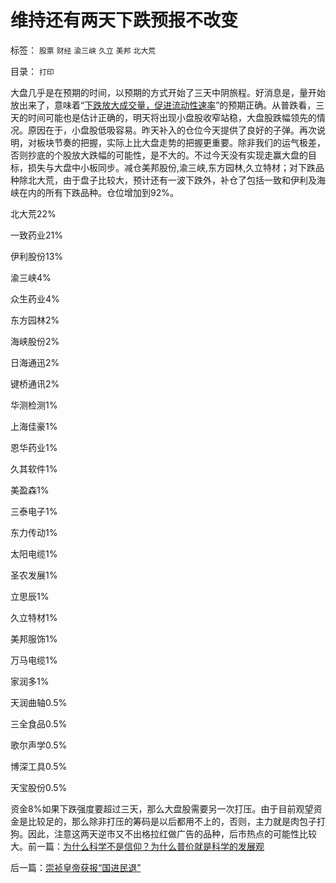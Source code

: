# 维持还有两天下跌预报不改变

标签： `股票` `财经` `渝三峡` `久立` `美邦` `北大荒` 

目录： `打印`

大盘几乎是在预期的时间，以预期的方式开始了三天中阴旅程。好消息是，量开始放出来了，意味着“[下跌放大成交量，促进流动性速率](../../../2009/12/16/流动性定律解释“久盘必跌”.md)”的预期正确。从普跌看，三天的时间可能也是估计正确的，明天将出现小盘股收窄站稳，大盘股跌幅领先的情况。原因在于，小盘股低吸容易。昨天补入的仓位今天提供了良好的子弹。再次说明，对板块节奏的把握，实际上比大盘走势的把握更重要。除非我们的运气极差，否则抄底的个股放大跌幅的可能性，是不大的。不过今天没有实现走赢大盘的目标，损失与大盘中小板同步。减仓美邦股份,渝三峡,东方园林,久立特材；对下跌品种除北大荒，由于盘子比较大，预计还有一波下跌外，补仓了包括一致和伊利及海峡在内的所有下跌品种。仓位增加到92%。

北大荒22%

一致药业21%

伊利股份13%

渝三峡4%

众生药业4%

东方园林2%

海峡股份2%

日海通迅2%

键桥通讯2%

华测检测1%

上海佳豪1%

恩华药业1%

久其软件1%

美盈森1%

三泰电子1%

东力传动1%

太阳电缆1%

圣农发展1%

立思辰1%

久立特材1%

美邦服饰1%

万马电缆1%

家润多1%

天润曲轴0.5%

三全食品0.5%

歌尔声学0.5%

博深工具0.5%

天宝股份0.5%

资金8%如果下跌强度要超过三天，那么大盘股需要另一次打压。由于目前观望资金是比较足的，那么除非打压的筹码是以后都用不上的，否则，主力就是肉包子打狗。因此，注意这两天逆市又不出格拉红做广告的品种，后市热点的可能性比较大。前一篇：[为什么科学不是信仰？为什么普价就是科学的发展观](../../../2009/12/17/为什么科学不是信仰？为什么普价就是科学的发展观.md)

后一篇：[崇祯皇帝获报“国进民退”](../../../2009/12/17/崇祯皇帝获报“国进民退”.md)